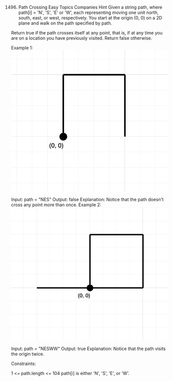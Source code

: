 1496. Path Crossing
      Easy
      Topics
      Companies
      Hint
      Given a string path, where path[i] = 'N', 'S', 'E' or 'W', each representing moving one unit north, south, east, or west, respectively. You start at the origin (0, 0) on a 2D plane and walk on the path specified by path.

Return true if the path crosses itself at any point, that is, if at any time you are on a location you have previously visited. Return false otherwise.



Example 1:
![](./res/img/2.png)

Input: path = "NES"
Output: false
Explanation: Notice that the path doesn't cross any point more than once.
Example 2:
![](./res/img/1.png)


Input: path = "NESWW"
Output: true
Explanation: Notice that the path visits the origin twice.


Constraints:

1 <= path.length <= 104
path[i] is either 'N', 'S', 'E', or 'W'.